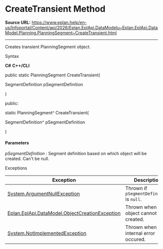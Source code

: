 # CreateTransient Method

**Source URL:** https://www.eplan.help/en-us/Infoportal/Content/api/2026/Eplan.EplApi.DataModelu~Eplan.EplApi.DataModel.Planning.PlanningSegment~CreateTransient.html

---

Creates transient PlanningSegment object.

Syntax

**C#**
**C++/CLI**


public static PlanningSegment CreateTransient( 

   SegmentDefinition pSegmentDefinition

)

public:

static PlanningSegment^ CreateTransient( 

   SegmentDefinition^ pSegmentDefinition

)


#### Parameters

*pSegmentDefinition*
:   Segment definition based on which object will be created. Can't be null.

Exceptions

| Exception | Description |
| --- | --- |
| [System.ArgumentNullException](#) | Thrown if `pSegmentDefinition` is `null`. |
| [Eplan.EplApi.DataModel.ObjectCreationException](Eplan.EplApi.DataModelu~Eplan.EplApi.DataModel.ObjectCreationException.html) | Thrown when object cannot be created. |
| [System.NotImplementedException](#) | Thrown when internal error occured. |
